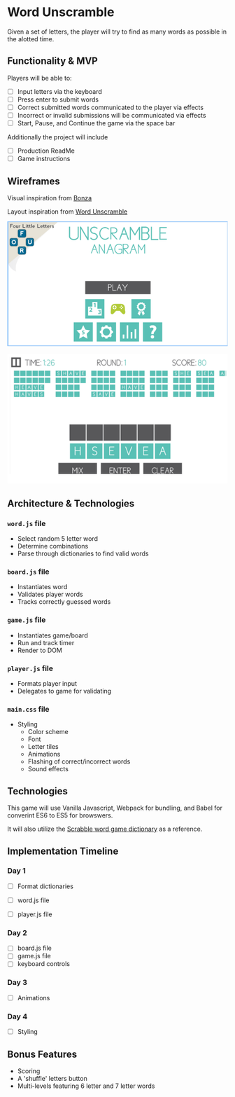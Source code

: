 # Word Unscramble

Given a set of letters, the player will try to find as many words as possible in the alotted time.

## Functionality & MVP

Players will be able to:

- [ ] Input letters via the keyboard
- [ ] Press enter to submit words
- [ ] Correct submitted words communicated to the player via effects
- [ ] Incorrect or invalid submissions will be communicated via effects
- [ ] Start, Pause, and Continue the game via the space bar

Additionally the project will include
- [ ] Production ReadMe
- [ ] Game instructions

## Wireframes

Visual inspiration from [Bonza](https://play.google.com/store/apps/details?id=air.au.com.minimega.bonza)

Layout inspiration from [Word Unscramble]()

![Alt text](https://github.com/fafafariba/fafafariba.github.io/blob/master/assets/splash_wireframe.png?raw=true "Splash")

![Alt text](https://github.com/fafafariba/fafafariba.github.io/blob/master/assets/layout_wireframe.png?raw=true "Game")

## Architecture & Technologies

### `word.js` file 
* Select random 5 letter word
* Determine combinations
* Parse through dictionaries to find valid words

### `board.js` file 
* Instantiates word
* Validates player words
* Tracks correctly guessed words

### `game.js` file
* Instantiates game/board
* Run and track timer
* Render to DOM

### `player.js` file
* Formats player input
* Delegates to game for validating

### `main.css` file
* Styling
  * Color scheme
  * Font
  * Letter tiles
  * Animations
  * Flashing of correct/incorrect words
  * Sound effects


## Technologies

This game will use Vanilla Javascript, Webpack for bundling, and Babel for converint ES6 to ES5 for browswers.

It will also utilize the [Scrabble word game dictionary](https://www.wordgamedictionary.com/word-lists/) as a reference.

## Implementation Timeline

### Day 1

- [ ] Format dictionaries
- [ ] word.js file 
- [ ] player.js file

  

### Day 2
- [ ] board.js file
- [ ] game.js file 
- [ ] keyboard controls 

### Day 3

- [ ] Animations

### Day 4

- [ ] Styling

## Bonus Features

* Scoring
* A 'shuffle' letters button
* Multi-levels featuring 6 letter and 7 letter words


